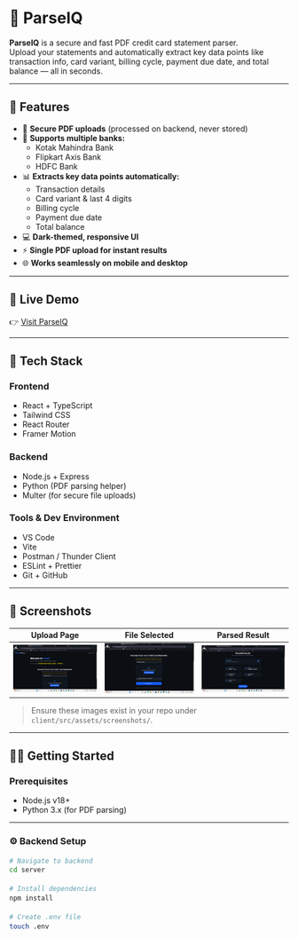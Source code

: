 # 📄 ParseIQ

**ParseIQ** is a secure and fast PDF credit card statement parser.  
Upload your statements and automatically extract key data points like transaction info, card variant, billing cycle, payment due date, and total balance — all in seconds.

---

## 🌟 Features

- 🔐 **Secure PDF uploads** (processed on backend, never stored)  
- 🧾 **Supports multiple banks:**
  - Kotak Mahindra Bank  
  - Flipkart Axis Bank  
  - HDFC Bank  
- 📊 **Extracts key data points automatically:**
  - Transaction details  
  - Card variant & last 4 digits  
  - Billing cycle  
  - Payment due date  
  - Total balance  
- 💻 **Dark-themed, responsive UI**  
- ⚡ **Single PDF upload for instant results**  
- 🌐 **Works seamlessly on mobile and desktop**

---

## 🚀 Live Demo  

👉 [Visit ParseIQ](https://sure-card-parser.vercel.app/)

---

## 🧰 Tech Stack

### Frontend
- React + TypeScript  
- Tailwind CSS  
- React Router  
- Framer Motion  

### Backend
- Node.js + Express  
- Python (PDF parsing helper)  
- Multer (for secure file uploads)

### Tools & Dev Environment
- VS Code  
- Vite  
- Postman / Thunder Client  
- ESLint + Prettier  
- Git + GitHub  

---

## 📸 Screenshots

| Upload Page | File Selected | Parsed Result |
|--------------|---------------|---------------|
| ![Upload](https://github.com/codesbyvikas/sure-card-parser/blob/main/client/src/assets/screenshots/1.png?raw=true) | ![File Selected](https://github.com/codesbyvikas/sure-card-parser/blob/main/client/src/assets/screenshots/2.png?raw=true) | ![Result](https://github.com/codesbyvikas/sure-card-parser/blob/main/client/src/assets/screenshots/3.png?raw=true) |

> Ensure these images exist in your repo under `client/src/assets/screenshots/`.

---

## 🧑‍💻 Getting Started

### Prerequisites
- Node.js v18+  
- Python 3.x (for PDF parsing)  

---

### ⚙️ Backend Setup

```bash
# Navigate to backend
cd server

# Install dependencies
npm install

# Create .env file
touch .env
